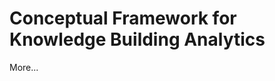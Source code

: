 Conceptual Framework for Knowledge Building Analytics
=====================================================

More...
